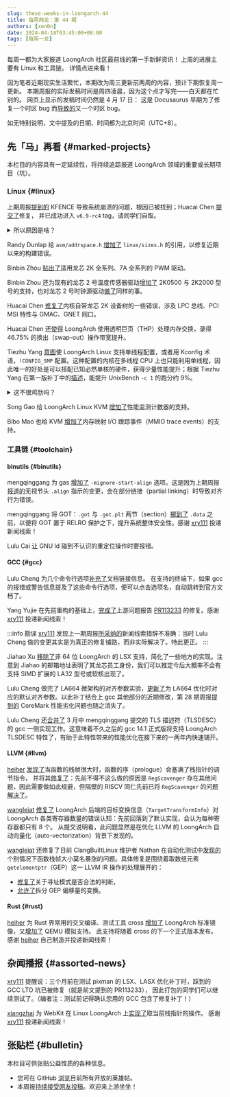 ```yaml
---
slug: these-weeks-in-loongarch-44
title: 每周两龙：第 44 期
authors: [xen0n]
date: 2024-04-18T03:45:00+08:00
tags: [每周一龙]
---
```


每周一都为大家报道 LoongArch 社区最前线的第一手新鲜资讯！
上周的进展主要有 Linux 和工具链。
详情点进来看！

<!-- truncate -->

因为笔者近期现实生活繁忙，本期改为周三更新前两周的内容，预计下期恢复周一更新。
本期周报的实际发稿时间是周四凌晨，因为这个点才写完——白天都在忙别的。
网页上显示的发稿时间仍然是 4 月 17 日：
这是 Docusaurus 早期为了修复一个时区 bug 而[导致的](https://github.com/facebook/docusaurus/issues/4881)又一个时区 bug。

如无特别说明，文中提及的日期、时间都为北京时间（UTC+8）。

## 先「马」再看 {#marked-projects}

本栏目的内容具有一定延续性，将持续追踪报道 LoongArch 领域的重要或长期项目（坑）。

### Linux {#linux}

上期周报[提到的](./2024-04-01-this-week-in-loongarch-43.md#linux) KFENCE
导致系统崩溃的问题，根因已被找到；Huacai Chen
[提交了](https://lore.kernel.org/loongarch/20240404133642.971583-1-chenhuacai@loongson.cn/)修复，
并已成功进入 `v6.9-rc4` tag，请同学们自取。

<details>
<summary>所以原因是啥？</summary>

KFENCE 能够跟踪内存块分配、使用、释放，并对错误使用予以告警。这要求相应的虚拟地址必须由页表管理、经由 TLB
翻译——这样 KFENCE 才能将其内存池中的某些页标记为「不存在」，进而在其他地方有问题的逻辑试图访问这些页时，
使其触发缺页异常（对应 LoongArch 手册中列举的三种「页无效例外」），从而由 KFENCE 取得「事故现场」的控制权。

但是，Linux 在 LoongArch 上所采用的内核态虚拟地址，并非全部经由 TLB 翻译。实际上，为了性能——「不与用户态争
TLB」，目前 LoongArch Linux 所用的虚拟地址都是落在几个 LoongArch 直接映射窗口（DMW）之一的 1:1 映射地址。
DMW 的大小涵盖了整个物理内存范围，这使得
KFENCE 内存池中的每个页都有两种合法的地址表示：DMW 地址和 TLB 映射地址。
可以想见，如果对同一页混用两种表示方式，大概会产生一些不好的后果；而这就是近几个月来所发生的。

在 Linux 的有些驱动框架中，由于业务上关心的内容主要与页的属性相关，因此对涉及到的页，这些框架的数据结构中会记录
`struct page` 的指针，而非页本身的虚拟地址：这样可以省得每次访问页属性之前，都要拿着页地址去查询
`struct page`。

Linux 块设备层的基本类型之一 `struct bio_vec`「块 I/O 向量」就是这样一种数据结构：名字看似唬人，实际就表示「一段连续的物理内存」。
在「块设备多队列调度器」blk-mq 的「请求」`struct request` 中存放了一个 `struct bio_vec`
的指针 `special_vec`；而「NVMe 核心」`nvme_core` 又有许多围绕 `struct request`
展开的逻辑，其中又恰好有一处用到了 `special_vec`——discard 操作。相信爱护 SSD 的朋友们对
discard，或者它的另一个名字 TRIM 并不陌生：它对 SSD 寿命至关重要。

以上这些因素合起来，便意味着：

1. `nvme_setup_discard` 只要能成功分配内存，便用分配到的页存放 discard 参数，并将此页的
   `struct page` 指针存入 `special_vec`，并设置请求标志 `RQF_SPECIAL_PAYLOAD`「特殊载荷」；
2. 在请求结束时，NVMe 中断处理函数 `nvme_irq` 辗转调用到 `nvme_complete_batch_req`，从而来到
   `nvme_cleanup_cmd`；
3. `nvme_cleanup_cmd` 看到请求带有标志 `RQF_SPECIAL_PAYLOAD` 且 `special_vec` 是动态分配的页，便会
   `kfree` 之；
4. `kfree` 需要虚拟地址而非 `struct page` 指针，因而只能用辅助函数 `bvec_virt` 做翻译；
5. `bvec_virt` 用内存管理子系统（`mm`）的辅助函数 `page_address` 计算结果；
6. 在引入 KFENCE 之前，LoongArch Linux 只使用 DMW 形式的内核虚拟地址。因此截至问题被修复之前，在
   LoongArch 上 `page_address` 计算结果都等于传入 `struct page` 对应的 DMW 地址；
7. `kfree` 收到的地址与当初 `kmalloc` 给出的地址不一致，各种问题随即出现。

本质上，该问题是三方面原因共同造成的：

* 首先，由于 LoongArch DMW 作用范围过于宽泛，导致总不能从理论上完全避免某个页具备多个合法虚拟地址；
* 其次，有些驱动代码未能保证传给 `kfree` 的指针一定与当初 `kmalloc` 的返回值相同；
* 最后，最初提交的 KFENCE 补丁未能考虑到有些页的「正规虚拟地址」会出现与其 DMW 地址相异的情况。

要解决问题，也应该至少从这三方面之一入手。

读到这里，可能读者会想：那么最佳做法当然是解决第一方面问题：在 KFENCE 初始化其内存池时，同步缩减
DMW 覆盖范围，或者在 DMW 中挖洞？这样一来，便能在被问到某个 `struct page` 的虚拟地址时，
精确得知此页是应该被按照 DMW 方式，还是 TLB 方式翻译了。

能做到就好了……问题是做不到。

字面上看，「直接映射窗口」既然是窗口，那么软件当然可以自由配置它的起始位置与长度；xen0n 当初阅读
LoongArch 手册不认真，始终以为是这样。然而不幸的是，此「窗口」其实只能将整个物理地址范围
1:1 映射到「高 4 位取某值」的虚拟地址范围——如在 48 位物理地址的硬件上，任一形如
`0xAAAA_AAAA_AAAA` 的物理地址，可被 1:1 映射到形如 `0xB000_AAAA_AAAA_AAAA` 的虚拟地址，仅此而已。

这跟 LoongArch 被发明、GS464V 摇身一变成为 LA464 之前，GS464V 所实现的<em class="cjk">那个架构</em>比起来，是有进步——<em class="cjk">那个架构</em>的
`SegCtl` 寄存器不能自定义上述虚拟地址 `B` 位置的内容——可惜进步没有大到解决我们当下问题的程度……

那么退而求其次，解决第二方面问题如何呢？只要想办法保证所有 `kfree` 的入参一定直接或间接来自未修改过的
`kmalloc` 返回值，也能系统性避免此类问题了。

当然，您可能也大概意识到了：这甚至不比「叫龙芯的人改硬件」简单。内核，作为一个注定要与许多硬件底层细节打交道的组件，
总有些「副作用」是难以在高级语言层面表达的。忽略副作用的后果，要么是「假阴性」：实际有问题的代码没有被检查到，于是问题仍然会出现；
要么是「假阳性」：实际没有问题的代码却被报错，使得程序员们抓狂并禁用检查，进而削弱了检查的实用性。
甚至，我们还没有考虑非技术层面：横跨整个内核所有驱动的修改，必然涉及大量分散的个人与团队，而这些维护者出于各自的立场，不见得认同此种改动。
而对于未接受重构的那些驱动，只要哪个倒霉用户在用相应的硬件，这用户的系统便仍然不稳定。

于是我们既不能缩小 DMW，也不能在 DMW 里打洞，更不能改驱动：只好老老实实给所有涉及
`struct page`、物理、虚拟地址转换的辅助函数都提供适配了。它们有：

* 虚拟地址 &rlarr; 物理地址：`virt_to_phys` & `phys_to_virt`
* 虚拟地址 &rlarr; `struct page`：`virt_to_page` & `page_to_virt`
* 虚拟地址 &rlarr; 页号：`virt_to_pfn` & `pfn_to_virt`
* 物理地址 &rlarr; 页号：`phys_to_pfn` & `pfn_to_phys`
* 虚拟地址是否合法：`__virt_addr_valid`

具体来说，对于「正规虚拟地址」不是 DMW 形式的那些页，需要有地方记录它们的「正规虚拟地址」，而
Linux 恰好提供了这么一种机制：如果在架构的 `include/asm/page.h`（或能被它引用到的其他位置）定义
`WANT_PAGE_VIRTUAL`，那么 `struct page` 将获得一个新字段 `void *virtual`。
此功能原先是为那些无法将所有物理内存都映射进地址空间的系统配置设计的，因此很少有地方在用：在开启了
KFENCE 的 LoongArch 加入这一行列之前，只有 ARC、M68k 和 SPARC64 启用了它。LoongArch
的情况当然与这些架构不同，但毕竟也没有更适合的地方存放此信息了。

因为系统的每个物理内存页面都会有一条 `struct page` 记录，所以一直以来 Linux 开发者们都在穷尽各种手段，
尽量避免增加 `struct page` 的大小：内核省出的每一部分内存，都是用户态程序可以利用的额外内存。
在一些超大型系统上，`struct page` 的内存占用十分可观：例如假设有一台 1TiB 内存的 x86
大型主机，由于 x86 要用 4KiB 的页，那么按照默认的内核配置，`sizeof(struct page)` 为
64，在此机器上仅仅 `struct page` 数组就将占用 16GiB 内存——安装内存量的 1.5625%。
随着 `struct page` 被增加了一个 8 字节的成员，`sizeof(struct page)` 从 64 增大到了 72，
页表所占的内存空间势必会随着增大 12.5%。LoongArch 的 `struct page` 在改动之前也是 64 字节大，如果启用
KFENCE 就要承受 12.5% 的页表体积膨胀，我们不见得能接受，毕竟 KFENCE 可以帮助在生产环境实际负载下发现内核 bug，关掉怪可惜的。

然而，x86 经验不见得总是适合平移到龙架构上：一方面，LoongArch 的默认页大小是 16KiB，因此在相同情况下，LoongArch
页表的大小会是 x86 的 1/4，仅占安装内存量的 3&permil; 左右了。另一方面，目前已知也不存在如此大内存的
LoongArch 单体系统，因此在所有现存的 LoongArch 系统上，页表大小的任何变化都可忽略了。

总之，在复杂的软硬件现状下，经过权衡，为 LoongArch 启用 `WANT_PAGE_VIRTUAL` 这一「隐藏机制」并精心维护各种映射关系，
便是当下最优的选择了。尽管这给 LoongArch 内存管理增添了相当复杂度，但比起开机 1 小时就崩溃，总归是进步了。

</details>

Randy Dunlap 给 `asm/addrspace.h` [增加了](https://lore.kernel.org/loongarch/20240404045701.27284-1-rdunlap@infradead.org/)
`linux/sizes.h` 的引用，以修复近期以来的构建错误。

Binbin Zhou [贴出了](https://lore.kernel.org/loongarch/cover.1712732719.git.zhoubinbin@loongson.cn/)适用龙芯 2K 全系列、7A 全系列的 PWM 驱动。

Binbin Zhou 还为现有的龙芯 2 号温度传感器驱动[增加了](https://lore.kernel.org/loongarch/cover.1713147645.git.zhoubinbin@loongson.cn/)
2K0500 与 2K2000 型号的支持，也对龙芯 2 号时钟源驱动[做了](https://lore.kernel.org/loongarch/cover.1712731524.git.zhoubinbin@loongson.cn/)同样的事。

Huacai Chen [修复了](https://lore.kernel.org/loongarch/20240410131804.2165848-1-chenhuacai@loongson.cn/)内核自带龙芯 2K
设备树的一些错误，涉及 LPC 总线、PCI MSI 特性与 GMAC、GNET 网口。

Huacai Chen 还[使得](https://lore.kernel.org/loongarch/20240410131256.2165746-1-chenhuacai@loongson.cn/)
LoongArch 使用透明巨页（THP）处理内存交换，录得 46.75% 的换出（swap-out）操作带宽提升。

Tiezhu Yang [意图](https://lore.kernel.org/loongarch/20240411010510.22135-1-yangtiezhu@loongson.cn/)使
LoongArch Linux 支持单线程配置，或者用 Kconfig 术语，`!CONFIG_SMP` 配置。这种配置的内核在多线程
CPU 上也只能利用单线程，因此唯一的好处是可以搭配已知必然单核的硬件，获得少量性能提升；根据
Tiezhu Yang 在第一版补丁中的[描述](https://lore.kernel.org/loongarch/20240326062101.9822-1-yangtiezhu@loongson.cn/)，能提升
UnixBench `-c 1` 的跑分约 9%。

<details>
<summary>这不很鸡肋吗？</summary>

对于一定的内核配置，允许的排列组合越多，得不到充分测试的组合就越多，这种配置在用户手上坏掉的可能性就更大。LoongArch
的用户、开发者本就没有其他流行架构多，但三年发展下来，软硬件组合一点不少，因此质量保障的压力只会更大：这意味着我们在维护
LoongArch 相关的软件时，都必须更加关注维护成本问题。

`CONFIG_SMP` 恰好是比较麻烦的配置选项之一：它的打开与否会影响内核的许多根本特性（例如在 `!CONFIG_SMP`
情况下，只要关中断便可保证所有原子操作的原子性了），所以支持开关 `CONFIG_SMP` 就意味着不小的维护成本。
并且，借助 alternatives 机制，SMP 内核也能在检测到单线程硬件后动态修改自身代码，
以去除现已不必要的原子操作（例如在 x86 上，这就是打补丁干掉 `lock` 前缀，显然有助于提升性能），因此明确支持
`!CONFIG_SMP` 的必要性更低了。

然而，上游维护者 Arnd Bergmann [介绍了](https://lore.kernel.org/loongarch/b752273b-0e94-4325-9cf8-6f16a204818b@app.fastmail.com/)最新情况，提到 LoongArch 作为 RISC 架构，大概应该与 ARM 或 RISC-V 处于相同境地：
ARM64 Linux 从未支持过非 SMP 内核配置，但有许多流行的 system-in-package 产品在从 32 位转向 64 位，
而它们只有单核与不到 128MiB 的内存；如果能构建 64 位的单处理器内核，那么就能省下好几 MiB，因此未来是有可能给
ARM64 Linux 增加 `!CONFIG_SMP` 支持的。而 RISC-V 目前已经支持 `!CONFIG_SMP` 配置了。
那么，从现在开始统一对待这三个架构，让它们都支持 `!CONFIG_SMP`，就说得过去了。

尽管如此，Arnd 仍然觉得去除 SMP 支持之后，得到的性能提升不应该这么高：这意味着 SMP 内核在单核硬件上对自身的优化低于预期。
如果有条件的话，仍应深入研究、优化 SMP 内核在单核硬件上的表现：这样 SMP 内核便可适用更多的资源受限场景，从而免得下游用户费心在
SMP 与否这个点上抉择，也减轻内核开发者们的维护负担。

</details>

Song Gao 给 LoongArch Linux KVM [增加了](https://lore.kernel.org/loongarch/20240410095812.2943706-1-gaosong@loongson.cn/)性能监测计数器的支持。

Bibo Mao 也给 KVM [增加了](https://lore.kernel.org/loongarch/20240409094900.1118699-1-maobibo@loongson.cn/)内存映射 I/O 跟踪事件（MMIO trace events）的支持。

### 工具链 {#toolchain}

#### binutils {#binutils}

mengqinggang 为 gas [增加了](https://sourceware.org/pipermail/binutils/2024-April/133561.html)
`-mignore-start-align` 选项。这是因为上期周报[报道的](./2024-04-01-this-week-in-loongarch-43.md#binutils)无视节头
`.align` 指示的变更，会在部分链接（partial linking）时导致对齐行为错误。

mengqinggang 将 GOT：`.got` 与 `.got.plt` 两节（section）[挪到了](https://sourceware.org/pipermail/binutils/2024-April/133472.html)
`.data` 之前，以便将 GOT 置于 RELRO 保护之下，提升系统整体安全性。感谢 [xry111] 投递新闻线索！

Lulu Cai [让](https://sourceware.org/pipermail/binutils/2024-April/133271.html)
GNU ld 碰到不认识的重定位操作时要报错。

#### GCC {#gcc}

Lulu Cheng 为几个命令行选项[补充了](https://gcc.gnu.org/pipermail/gcc-patches/2024-April/649038.html)文档链接信息。
在支持的终端下，如果 gcc 的报错或警告信息提及了这些命令行选项，便可以点击选项名，自动跳转到官方文档了。

Yang Yujie 在先前重构的基础上，[完成了](https://gcc.gnu.org/pipermail/gcc-patches/2024-April/648918.html)上游问题报告
[PR113233](https://gcc.gnu.org/PR113233) 的修复。感谢 [xry111] 投递新闻线索！

:::info 勘误
[xry111] 发现上一期周报[所采纳的](./2024-04-01-this-week-in-loongarch-43.md#gcc)新闻线索措辞不准确：当时
Lulu Cheng 做的变更其实是为真正的修复铺路，而非实际解决了。特此更正。
:::

Jiahao Xu [移除了](https://gcc.gnu.org/pipermail/gcc-patches/2024-April/648641.html)非 64 位
LoongArch 的 LSX 支持，简化了一些地方的实现。注意到 Jiahao 的邮箱地址表明了其龙芯员工身份，我们可以推定今后大概率不会有支持
SIMD 扩展的 LA32 型号或软核出现了。

Lulu Cheng 做完了 LA664 微架构的对齐参数实验，[更新了](https://gcc.gnu.org/pipermail/gcc-patches/2024-April/648639.html)为
LA664 优化时对应的默认对齐参数。以此补丁结合上 gcc 其他部分的近期修改，第 28 期周报[提到的](./2023-12-11-this-week-in-loongarch-28/index.md#gcc)
CoreMark 性能劣化问题也随之消失了。

Lulu Cheng 还[合并了](https://gcc.gnu.org/pipermail/gcc-patches/2024-April/648635.html)
3 月中 mengqinggang 提交的 TLS 描述符（TLSDESC）的 gcc 一侧实现工作。这意味着不久之后的 gcc 14.1
正式版将支持 LoongArch TLSDESC 特性了，有助于此特性带来的性能优化在接下来的一两年内快速铺开。

#### LLVM {#llvm}

[heiher] [发现了](https://github.com/llvm/llvm-project/issues/88109)当函数的栈帧很大时，函数的序（prologue）会塞满了栈指针的调节指令，
并将其[修复了](https://github.com/llvm/llvm-project/pull/88110)：先前不得不这么做的原因是
`RegScavenger` 存在其他问题，因此需要做如此规避，但隔壁的 RISCV 同仁先前已将 `RegScavenger`
的问题[解决了](https://github.com/llvm/llvm-project/commit/18c5f3c35d18ca069f02b78e62468d7494ed6c7c)。

[wangleiat] [修复了](https://github.com/llvm/llvm-project/pull/88372) LoongArch
后端的目标变换信息（`TargetTransformInfo`）对 LoongArch 各类寄存器数量的错误认知：先前回落到了默认实现，会认为每种寄存器都只有 8 个。
从提交说明看，此问题显然是在优化 LLVM 的 LoongArch 自动向量化（auto-vectorization）背景下发现的。

[wangleiat] 还修复了日前 ClangBuiltLinux 维护者 Nathan 在自动化测试中[发现的](https://github.com/ClangBuiltLinux/linux/issues/2014)个别情况下函数栈帧大小莫名暴涨的问题。具体修复是围绕着取数组元素 `getelementptr`（GEP）这一 LLVM IR 操作的处理展开的：

* [修复了](https://github.com/llvm/llvm-project/pull/88694)关于寻址模式是否合法的判断，
* [允许了](https://github.com/llvm/llvm-project/pull/88371)拆分 GEP 偏移量的变换。

[wangleiat]: https://github.com/wangleiat

#### Rust {#rust}

[heiher] 为 Rust 界常用的交叉编译、测试工具 cross [增加了](https://github.com/cross-rs/cross/pull/1465)
LoongArch 标准镜像，又[增加了](https://github.com/cross-rs/cross/pull/1466) QEMU 模拟支持。
此支持将随着 cross 的下一个正式版本发布。感谢 [heiher] 自己制造并投递新闻线索！

[heiher]: https://github.com/heiher

## 杂闻播报 {#assorted-news}

[xry111] 提醒说：三个月前在测试 pixman 的 LSX、LASX 优化补丁时，踩到的 GCC LTO 坑已被修复（就是前文提到的 PR113233），
因此打包的同学们可以继续测试了。（编者注：测试前记得确认您用的 GCC 包含了修复补丁！）

[xiangzhai] 为 WebKit 在 Linux LoongArch 上[实现了](https://github.com/WebKit/WebKit/pull/23282)取当前栈指针的操作。
感谢 [xry111] 投递新闻线索！

[xiangzhai]: https://github.com/xiangzhai
[xry111]: https://github.com/xry111

## 张贴栏 {#bulletin}

本栏目可供张贴公益性质的各种信息。

* 您可在 GitHub [浏览](https://github.com/loongson-community/discussions/labels/%E8%8B%B1%E9%9B%84%E5%B8%96)目前所有开放的英雄帖。
* 本周报[持续接受网友投稿][call-for-submissions]。欢迎来上游坐坐！

[call-for-submissions]: https://github.com/loongson-community/areweloongyet/issues/16
